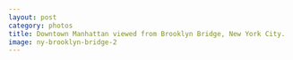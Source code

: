 ```yaml
---
layout: post
category: photos
title: Downtown Manhattan viewed from Brooklyn Bridge, New York City.
image: ny-brooklyn-bridge-2
---
```

